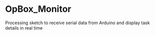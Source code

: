 # OpBox_Monitor
Processing sketch to receive serial data from Arduino and display task details in real time
